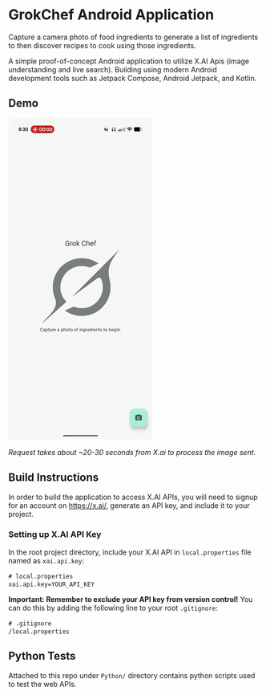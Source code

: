 # GrokChef Android Application

Capture a camera photo of food ingredients to generate a list of ingredients to then discover recipes to cook using those ingredients.

A simple proof-of-concept Android application to utilize X.AI Apis (image understanding and live search).
Building using modern Android development tools such as Jetpack Compose, Android Jetpack, and Kotlin.

## Demo

![Initial Demo](https://github.com/dkim89/GrokChef/blob/main/demo/demo-gif.gif)

*Request takes about ~20-30 seconds from X.ai to process the image sent.*

## Build Instructions

In order to build the application to access X.AI APIs, you will need to signup for an account on https://x.ai/, generate an API key, and include it to your project.

### Setting up X.AI API Key

In the root project directory, include your X.AI API in `local.properties` file named as `xai.api.key`:

```
# local.properties
xai.api.key=YOUR_API_KEY
```

**Important: Remember to exclude your API key from version control!** You can do this by adding the following line to your root `.gitignore`:

```
# .gitignore
/local.properties
```

## Python Tests

Attached to this repo under `Python/` directory contains python scripts used to test the web APIs.